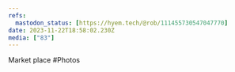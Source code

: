```yaml
---
refs:
  mastodon_status: [https://hyem.tech/@rob/111455730547047770]
date: 2023-11-22T18:58:02.230Z
media: ["83"]
---
```


Market place #Photos
